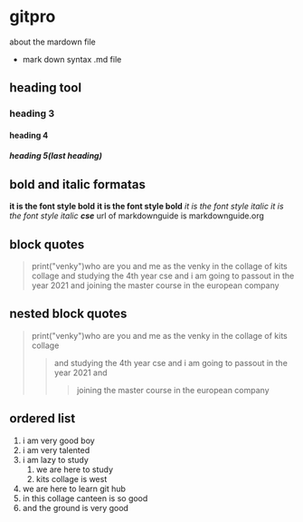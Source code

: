 # gitpro
about the mardown file
- mark down syntax .md file
## heading tool
### heading 3
#### heading 4
##### heading 5(last heading)
## bold and italic formatas
**it is the font style bold**
__it is the font style bold__
*it is the font style italic*
_it is the font style italic_
__*cse*__
url of markdownguide is markdownguide.org
## block quotes
> print("venky")who are you and me as the venky in the collage of kits collage and studying the 4th year cse and i am going to passout in the year 2021 and joining the master course in the european company
## nested block quotes
> print("venky")who are you and me as the venky in the collage of kits collage 
>> and studying the 4th year cse and i am going to passout in the year 2021 and 
>>> joining the master course in the european company
## ordered list
1. i am very good boy
2. i am very talented
3. i am lazy to study
    1. we are here to study 
    2. kits collage is west
  3. we are here to learn git hub
 4. in this collage canteen is so good
 5. and the ground is very good
